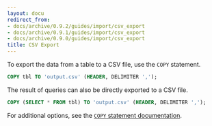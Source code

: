 ```yaml
---
layout: docu
redirect_from:
- docs/archive/0.9.2/guides/import/csv_export
- docs/archive/0.9.1/guides/import/csv_export
- docs/archive/0.9.0/guides/import/csv_export
title: CSV Export
---
```


To export the data from a table to a CSV file, use the `COPY` statement.

```sql
COPY tbl TO 'output.csv' (HEADER, DELIMITER ',');
```

The result of queries can also be directly exported to a CSV file.

```sql
COPY (SELECT * FROM tbl) TO 'output.csv' (HEADER, DELIMITER ',');
```

For additional options, see the [`COPY` statement documentation](../../sql/statements/copy#csv-options).